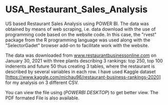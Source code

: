 # USA_Restaurant_Sales_Analysis
US based Restaurant Sales Analysis using POWER BI.
The data was obtained by means of web scraping, i.e. data download with the use of programming code based on the website code. In this case, the "rvest" package from the R programming language was used along with the "SelectorGadet" browser add-on to facilitate work with the website.

The data was downloaded from www.restaurantbusinessonline.com on January 30, 2021 with three plants describing 3 rankings: top 250, top 100 indenents and future 50 thus creating 3 tables, where the restaurant is described by several variables in each row. I have used Kaggle dataset [https://www.kaggle.com/michau96/restaurant-business-rankings-2020] for my analysis on 3 different CSV.

You can view the file using (*POWERBI DESKTOP*) to get better view. The PDF formated File is also available.
